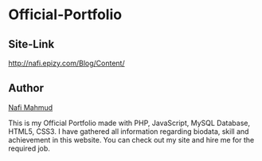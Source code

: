 # Official-Portfolio

## Site-Link
http://nafi.epizy.com/Blog/Content/

## Author 
[Nafi Mahmud][author]

[author]: https://sourcecodebd.github.io/nafi.com/
This is my Official Portfolio made with PHP, JavaScript, MySQL Database, HTML5, CSS3. I have gathered all information regarding biodata, skill and achievement in this website. You can check out my site and hire me for the required job.
